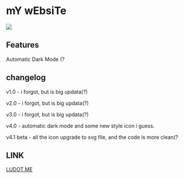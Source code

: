 # mY wEbsiTe 

[](https://)



![](https://i.imgur.com/jTsY85z.png)



## Features

Automatic Dark Mode (?

## changelog

v1.0 - i forgot, but is big updata(?)

v2.0 - i forgot, but is big updata(?)

v3.0 - i forgot, but is big updata(?)

v4.0 - automatic dark mode and some new style icon i guess.

v4.1 beta - all the icon upgrade to svg file, and the code is more clean(?

## LINK

[LUDOT.ME](https://LUDOT.ME)

